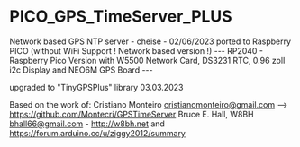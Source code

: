# PICO_GPS_TimeServer_PLUS
 
Network based GPS NTP server - cheise - 02/06/2023 ported to Raspberry PICO (without WiFi Support ! Network based version !)
--- RP2040 - Raspberry Pico Version with W5500 Network Card, DS3231 RTC, 0.96 zoll i2c Display and NEO6M GPS Board ---

upgraded to "TinyGPSPlus" library 03.03.2023

Based on the work of:
Cristiano Monteiro <cristianomonteiro@gmail.com> --> https://github.com/Montecri/GPSTimeServer
Bruce E. Hall, W8BH <bhall66@gmail.com> - http://w8bh.net
and
https://forum.arduino.cc/u/ziggy2012/summary
